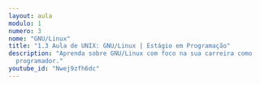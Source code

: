 ```yaml
---
layout: aula
modulo: 1
numero: 3
nome: "GNU/Linux"
title: "1.3 Aula de UNIX: GNU/Linux | Estágio em Programação"
description: "Aprenda sobre GNU/Linux com foco na sua carreira como
  programador."
youtube_id: "Nwej9zfh6dc"
---
```

